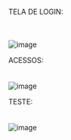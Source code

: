 TELA DE LOGIN: <br><br><br>

![image](https://github.com/ClevertonR/Cadastro-de-usu-rio-VB6/assets/51756371/dbe284f5-945b-4f94-a2f3-e57491f97b31)



ACESSOS:
<br><br><br>
![image](https://github.com/ClevertonR/Cadastro-de-usu-rio-VB6/assets/51756371/2146a4e3-44c6-44de-9722-fdf8848a414c)



TESTE:
<br><br><br>
![image](https://github.com/ClevertonR/Cadastro-de-usu-rio-VB6/assets/51756371/f19a9060-0dee-4911-b288-45f68cbcdb0d)

